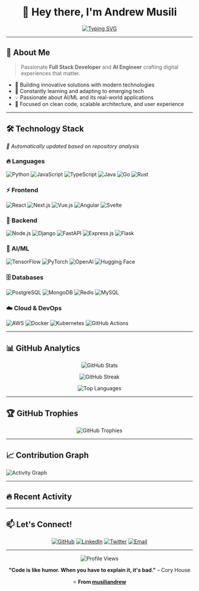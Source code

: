 <div align="center">
  
# 👋 Hey there, I'm Andrew Musili

[![Typing SVG](https://readme-typing-svg.herokuapp.com?font=Fira+Code&size=30&duration=3000&pause=1000&color=00D4AA&center=true&vCenter=true&width=600&lines=Full+Stack+Developer;AI+Engineer;Problem+Solver;Innovation+Builder)](https://git.io/typing-svg)

</div>

---

## 🚀 About Me

> Passionate **Full Stack Developer** and **AI Engineer** crafting digital experiences that matter.

- 🔭 Building innovative solutions with modern technologies
- 🌱 Constantly learning and adapting to emerging tech
- 💡 Passionate about AI/ML and its real-world applications
- 🎯 Focused on clean code, scalable architecture, and user experience

---

## 🛠️ Technology Stack

*🔄 Automatically updated based on repository analysis*

<!-- This section is auto-generated by analyzing all repositories -->
### 🔥 Languages
![Python](https://img.shields.io/badge/Python-3776AB?style=for-the-badge&logo=python&logoColor=white)
![JavaScript](https://img.shields.io/badge/JavaScript-F7DF1E?style=for-the-badge&logo=javascript&logoColor=black)
![TypeScript](https://img.shields.io/badge/TypeScript-007ACC?style=for-the-badge&logo=typescript&logoColor=white)
![Java](https://img.shields.io/badge/Java-ED8B00?style=for-the-badge&logo=openjdk&logoColor=white)
![Go](https://img.shields.io/badge/Go-00ADD8?style=for-the-badge&logo=go&logoColor=white)
![Rust](https://img.shields.io/badge/Rust-000000?style=for-the-badge&logo=rust&logoColor=white)

### ⚡ Frontend
![React](https://img.shields.io/badge/React-20232A?style=for-the-badge&logo=react&logoColor=61DAFB)
![Next.js](https://img.shields.io/badge/Next.js-000000?style=for-the-badge&logo=next.js&logoColor=white)
![Vue.js](https://img.shields.io/badge/Vue.js-35495E?style=for-the-badge&logo=vue.js&logoColor=4FC08D)
![Angular](https://img.shields.io/badge/Angular-DD0031?style=for-the-badge&logo=angular&logoColor=white)
![Svelte](https://img.shields.io/badge/Svelte-4A4A55?style=for-the-badge&logo=svelte&logoColor=FF3E00)

### 🔧 Backend
![Node.js](https://img.shields.io/badge/Node.js-43853D?style=for-the-badge&logo=node.js&logoColor=white)
![Django](https://img.shields.io/badge/Django-092E20?style=for-the-badge&logo=django&logoColor=white)
![FastAPI](https://img.shields.io/badge/FastAPI-005571?style=for-the-badge&logo=fastapi)
![Express.js](https://img.shields.io/badge/Express.js-404D59?style=for-the-badge)
![Flask](https://img.shields.io/badge/Flask-000000?style=for-the-badge&logo=flask&logoColor=white)

### 🤖 AI/ML
![TensorFlow](https://img.shields.io/badge/TensorFlow-FF6F00?style=for-the-badge&logo=tensorflow&logoColor=white)
![PyTorch](https://img.shields.io/badge/PyTorch-EE4C2C?style=for-the-badge&logo=pytorch&logoColor=white)
![OpenAI](https://img.shields.io/badge/OpenAI-74aa9c?style=for-the-badge&logo=openai&logoColor=white)
![Hugging Face](https://img.shields.io/badge/Hugging%20Face-FFD21E?style=for-the-badge&logo=huggingface&logoColor=black)

### 🗄️ Databases
![PostgreSQL](https://img.shields.io/badge/PostgreSQL-316192?style=for-the-badge&logo=postgresql&logoColor=white)
![MongoDB](https://img.shields.io/badge/MongoDB-4EA94B?style=for-the-badge&logo=mongodb&logoColor=white)
![Redis](https://img.shields.io/badge/Redis-DC382D?style=for-the-badge&logo=redis&logoColor=white)
![MySQL](https://img.shields.io/badge/MySQL-00000F?style=for-the-badge&logo=mysql&logoColor=white)

### ☁️ Cloud & DevOps
![AWS](https://img.shields.io/badge/AWS-232F3E?style=for-the-badge&logo=amazon-aws&logoColor=white)
![Docker](https://img.shields.io/badge/Docker-2496ED?style=for-the-badge&logo=docker&logoColor=white)
![Kubernetes](https://img.shields.io/badge/Kubernetes-326ce5?style=for-the-badge&logo=kubernetes&logoColor=white)
![GitHub Actions](https://img.shields.io/badge/GitHub_Actions-2088FF?style=for-the-badge&logo=github-actions&logoColor=white)

---

## 📊 GitHub Analytics

<div align="center">

![GitHub Stats](https://github-readme-stats.vercel.app/api?username=musiliandrew&show_icons=true&theme=tokyonight&hide_border=true&count_private=true)

![GitHub Streak](https://github-readme-streak-stats.herokuapp.com/?user=musiliandrew&theme=tokyonight&hide_border=true)

![Top Languages](https://github-readme-stats.vercel.app/api/top-langs/?username=musiliandrew&layout=compact&theme=tokyonight&hide_border=true&count_private=true)

</div>

---

## 🏆 GitHub Trophies
<div align="center">

![GitHub Trophies](https://github-profile-trophy.vercel.app/?username=musiliandrew&theme=tokyonight&no-frame=true&no-bg=true&margin-w=4)

</div>

---

## 📈 Contribution Graph

![Activity Graph](https://github-readme-activity-graph.vercel.app/graph?username=musiliandrew&theme=tokyo-night&hide_border=true)

---

## 🔥 Recent Activity

<!--START_SECTION:activity-->
<!--END_SECTION:activity-->

---

## 📫 Let's Connect!

<div align="center">

[![GitHub](https://img.shields.io/badge/GitHub-100000?style=for-the-badge&logo=github&logoColor=white)](https://github.com/musiliandrew)
[![LinkedIn](https://img.shields.io/badge/LinkedIn-0077B5?style=for-the-badge&logo=linkedin&logoColor=white)](https://linkedin.com/in/musiliandrew)
[![Twitter](https://img.shields.io/badge/Twitter-1DA1F2?style=for-the-badge&logo=twitter&logoColor=white)](https://twitter.com/musiliandrew)
[![Email](https://img.shields.io/badge/Email-D14836?style=for-the-badge&logo=gmail&logoColor=white)](mailto:your.email@example.com)

</div>

---

<div align="center">

![Profile Views](https://komarev.com/ghpvc/?username=musiliandrew&color=brightgreen&style=for-the-badge)

**"Code is like humor. When you have to explain it, it's bad."** – Cory House

⭐ **From [musiliandrew](https://github.com/musiliandrew)**

</div>